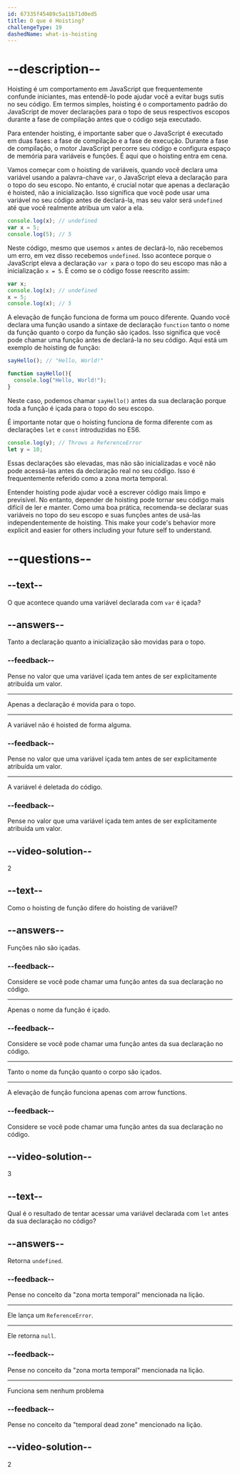 ```yaml
---
id: 67335f45489c5a11b71d0ed5
title: O que é Hoisting?
challengeType: 19
dashedName: what-is-hoisting
---
```


# --description--

Hoisting é um comportamento em JavaScript que frequentemente confunde iniciantes, mas entendê-lo pode ajudar você a evitar bugs sutis no seu código. Em termos simples, hoisting é o comportamento padrão do JavaScript de mover declarações para o topo de seus respectivos escopos durante a fase de compilação antes que o código seja executado.

Para entender hoisting, é importante saber que o JavaScript é executado em duas fases: a fase de compilação e a fase de execução. Durante a fase de compilação, o motor JavaScript percorre seu código e configura espaço de memória para variáveis e funções. É aqui que o hoisting entra em cena.

Vamos começar com o hoisting de variáveis, quando você declara uma variável usando a palavra-chave `var`, o JavaScript eleva a declaração para o topo do seu escopo. No entanto, é crucial notar que apenas a declaração é hoisted, não a inicialização. Isso significa que você pode usar uma variável no seu código antes de declará-la, mas seu valor será `undefined` até que você realmente atribua um valor a ela.

```js
console.log(x); // undefined
var x = 5;
console.log(5); // 5
```

Neste código, mesmo que usemos `x` antes de declará-lo, não recebemos um erro, em vez disso recebemos `undefined`. Isso acontece porque o JavaScript eleva a declaração `var x` para o topo do seu escopo mas não a inicialização `x = 5`. É como se o código fosse reescrito assim:

```js
var x;
console.log(x); // undefined
x = 5;
console.log(x); // 5
```

A elevação de função funciona de forma um pouco diferente. Quando você declara uma função usando a sintaxe de declaração `function` tanto o nome da função quanto o corpo da função são içados. Isso significa que você pode chamar uma função antes de declará-la no seu código. Aqui está um exemplo de hoisting de função:

```js
sayHello(); // "Hello, World!"

function sayHello(){
  console.log("Hello, World!");
}
```

Neste caso, podemos chamar `sayHello()` antes da sua declaração porque toda a função é içada para o topo do seu escopo.

É importante notar que o hoisting funciona de forma diferente com as declarações `let` e `const` introduzidas no ES6. 

```js
console.log(y); // Throws a ReferenceError
let y = 10;
```

Essas declarações são elevadas, mas não são inicializadas e você não pode acessá-las antes da declaração real no seu código. Isso é frequentemente referido como a zona morta temporal.

Entender hoisting pode ajudar você a escrever código mais limpo e previsível. No entanto, depender de hoisting pode tornar seu código mais difícil de ler e manter. Como uma boa prática, recomenda-se declarar suas variáveis no topo do seu escopo e suas funções antes de usá-las independentemente de hoisting.  This make your code's behavior more explicit and easier for others including your future self to understand.

# --questions--

## --text--

O que acontece quando uma variável declarada com `var` é içada?

## --answers--

Tanto a declaração quanto a inicialização são movidas para o topo.

### --feedback--

Pense no valor que uma variável içada tem antes de ser explicitamente atribuída um valor.

---

Apenas a declaração é movida para o topo.

---

A variável não é hoisted de forma alguma.

### --feedback--

Pense no valor que uma variável içada tem antes de ser explicitamente atribuída um valor.

---

A variável é deletada do código.

### --feedback--

Pense no valor que uma variável içada tem antes de ser explicitamente atribuída um valor.

## --video-solution--

2

## --text--

Como o hoisting de função difere do hoisting de variável?

## --answers--

Funções não são içadas.

### --feedback--

Considere se você pode chamar uma função antes da sua declaração no código.

---

Apenas o nome da função é içado.

### --feedback--

Considere se você pode chamar uma função antes da sua declaração no código.

---

Tanto o nome da função quanto o corpo são içados.

---

A elevação de função funciona apenas com arrow functions.

### --feedback--

Considere se você pode chamar uma função antes da sua declaração no código.

## --video-solution--

3

## --text--

Qual é o resultado de tentar acessar uma variável declarada com `let` antes da sua declaração no código?

## --answers--

Retorna `undefined`.

### --feedback--

Pense no conceito da "zona morta temporal" mencionada na lição.

---

Ele lança um `ReferenceError`.

---

Ele retorna `null`.

### --feedback--

Pense no conceito da "zona morta temporal" mencionada na lição.

---

Funciona sem nenhum problema

### --feedback--

Pense no conceito da "temporal dead zone" mencionado na lição.

## --video-solution--

2

